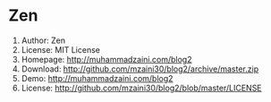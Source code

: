 # Zen

1. Author: Zen
2. License: MIT License
3. Homepage: <http://muhammadzaini.com/blog2>
4. Download: <http://github.com/mzaini30/blog2/archive/master.zip>
5. Demo: <http://muhammadzaini.com/blog2>
6. License: <http://github.com/mzaini30/blog2/blob/master/LICENSE>